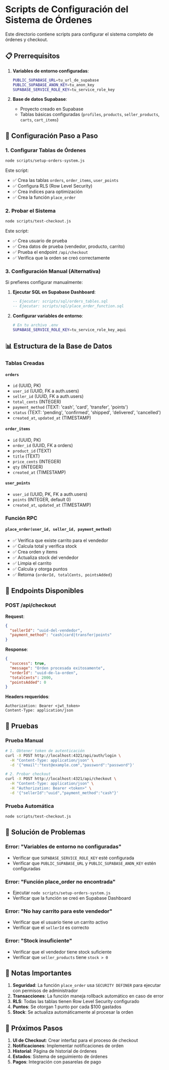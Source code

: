 # Scripts de Configuración del Sistema de Órdenes

Este directorio contiene scripts para configurar el sistema completo de órdenes y checkout.

## 📋 Prerrequisitos

1. **Variables de entorno configuradas**:
   ```bash
   PUBLIC_SUPABASE_URL=tu_url_de_supabase
   PUBLIC_SUPABASE_ANON_KEY=tu_anon_key
   SUPABASE_SERVICE_ROLE_KEY=tu_service_role_key
   ```

2. **Base de datos Supabase**:
   - Proyecto creado en Supabase
   - Tablas básicas configuradas (`profiles`, `products`, `seller_products`, `carts`, `cart_items`)

## 🚀 Configuración Paso a Paso

### 1. Configurar Tablas de Órdenes

```bash
node scripts/setup-orders-system.js
```

Este script:
- ✅ Crea las tablas `orders`, `order_items`, `user_points`
- ✅ Configura RLS (Row Level Security)
- ✅ Crea índices para optimización
- ✅ Crea la función `place_order`

### 2. Probar el Sistema

```bash
node scripts/test-checkout.js
```

Este script:
- ✅ Crea usuario de prueba
- ✅ Crea datos de prueba (vendedor, producto, carrito)
- ✅ Prueba el endpoint `/api/checkout`
- ✅ Verifica que la orden se creó correctamente

### 3. Configuración Manual (Alternativa)

Si prefieres configurar manualmente:

1. **Ejecutar SQL en Supabase Dashboard**:
   ```sql
   -- Ejecutar: scripts/sql/orders_tables.sql
   -- Ejecutar: scripts/sql/place_order_function.sql
   ```

2. **Configurar variables de entorno**:
   ```bash
   # En tu archivo .env
   SUPABASE_SERVICE_ROLE_KEY=tu_service_role_key_aqui
   ```

## 📊 Estructura de la Base de Datos

### Tablas Creadas

#### `orders`
- `id` (UUID, PK)
- `user_id` (UUID, FK a auth.users)
- `seller_id` (UUID, FK a auth.users)
- `total_cents` (INTEGER)
- `payment_method` (TEXT: 'cash', 'card', 'transfer', 'points')
- `status` (TEXT: 'pending', 'confirmed', 'shipped', 'delivered', 'cancelled')
- `created_at`, `updated_at` (TIMESTAMP)

#### `order_items`
- `id` (UUID, PK)
- `order_id` (UUID, FK a orders)
- `product_id` (TEXT)
- `title` (TEXT)
- `price_cents` (INTEGER)
- `qty` (INTEGER)
- `created_at` (TIMESTAMP)

#### `user_points`
- `user_id` (UUID, PK, FK a auth.users)
- `points` (INTEGER, default 0)
- `created_at`, `updated_at` (TIMESTAMP)

### Función RPC

#### `place_order(user_id, seller_id, payment_method)`
- ✅ Verifica que existe carrito para el vendedor
- ✅ Calcula total y verifica stock
- ✅ Crea orden y items
- ✅ Actualiza stock del vendedor
- ✅ Limpia el carrito
- ✅ Calcula y otorga puntos
- ✅ Retorna `{orderId, totalCents, pointsAdded}`

## 🔧 Endpoints Disponibles

### POST /api/checkout

**Request**:
```json
{
  "sellerId": "uuid-del-vendedor",
  "payment_method": "cash|card|transfer|points"
}
```

**Response**:
```json
{
  "success": true,
  "message": "Orden procesada exitosamente",
  "orderId": "uuid-de-la-orden",
  "totalCents": 2000,
  "pointsAdded": 0
}
```

**Headers requeridos**:
```
Authorization: Bearer <jwt_token>
Content-Type: application/json
```

## 🧪 Pruebas

### Prueba Manual

```bash
# 1. Obtener token de autenticación
curl -X POST http://localhost:4321/api/auth/login \
  -H "Content-Type: application/json" \
  -d '{"email":"test@example.com","password":"password"}'

# 2. Probar checkout
curl -X POST http://localhost:4321/api/checkout \
  -H "Content-Type: application/json" \
  -H "Authorization: Bearer <token>" \
  -d '{"sellerId":"uuid","payment_method":"cash"}'
```

### Prueba Automática

```bash
node scripts/test-checkout.js
```

## 🚨 Solución de Problemas

### Error: "Variables de entorno no configuradas"
- Verificar que `SUPABASE_SERVICE_ROLE_KEY` esté configurada
- Verificar que `PUBLIC_SUPABASE_URL` y `PUBLIC_SUPABASE_ANON_KEY` estén configuradas

### Error: "Función place_order no encontrada"
- Ejecutar `node scripts/setup-orders-system.js`
- Verificar que la función se creó en Supabase Dashboard

### Error: "No hay carrito para este vendedor"
- Verificar que el usuario tiene un carrito activo
- Verificar que el `sellerId` es correcto

### Error: "Stock insuficiente"
- Verificar que el vendedor tiene stock suficiente
- Verificar que `seller_products` tiene `stock > 0`

## 📝 Notas Importantes

1. **Seguridad**: La función `place_order` usa `SECURITY DEFINER` para ejecutar con permisos de administrador
2. **Transacciones**: La función maneja rollback automático en caso de error
3. **RLS**: Todas las tablas tienen Row Level Security configurado
4. **Puntos**: Se otorgan 1 punto por cada $100 gastados
5. **Stock**: Se actualiza automáticamente al procesar la orden

## 🔄 Próximos Pasos

1. **UI de Checkout**: Crear interfaz para el proceso de checkout
2. **Notificaciones**: Implementar notificaciones de orden
3. **Historial**: Página de historial de órdenes
4. **Estados**: Sistema de seguimiento de órdenes
5. **Pagos**: Integración con pasarelas de pago











